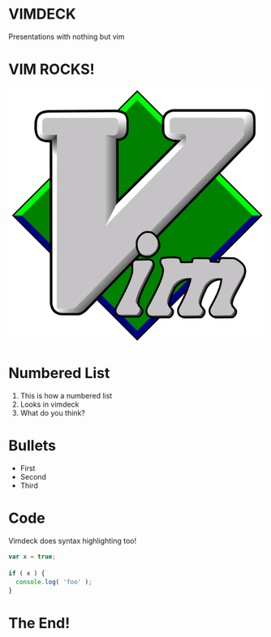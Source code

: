 # VIMDECK

Presentations with nothing but vim


# VIM ROCKS!

![](img/vim.png)


# Numbered List

1. This is how a numbered list
2. Looks in vimdeck
3. What do you think?


# Bullets

- First
- Second
- Third


# Code

Vimdeck does syntax highlighting too!

```javascript
var x = true;

if ( x ) {
  console.log( 'foo' );
}
```


# The End!
